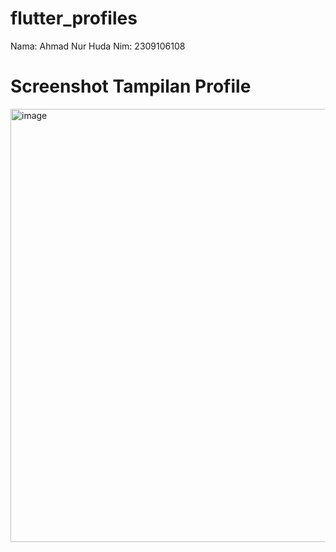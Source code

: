 # flutter_profiles

Nama: Ahmad Nur Huda
Nim: 2309106108

# Screenshot Tampilan Profile
<img width="909" height="693" alt="image" src="https://github.com/user-attachments/assets/b5a89b45-27a1-4a8d-b840-dad58c794231" />
